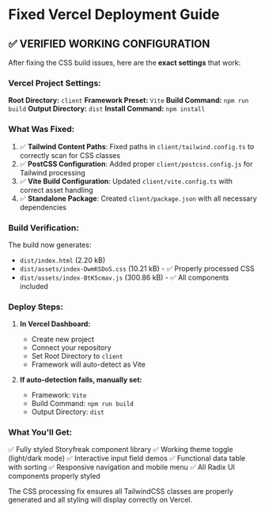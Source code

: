 # Fixed Vercel Deployment Guide

## ✅ VERIFIED WORKING CONFIGURATION

After fixing the CSS build issues, here are the **exact settings** that work:

### Vercel Project Settings:

**Root Directory:** `client`
**Framework Preset:** `Vite` 
**Build Command:** `npm run build`
**Output Directory:** `dist`
**Install Command:** `npm install`

### What Was Fixed:

1. ✅ **Tailwind Content Paths**: Fixed paths in `client/tailwind.config.ts` to correctly scan for CSS classes
2. ✅ **PostCSS Configuration**: Added proper `client/postcss.config.js` for Tailwind processing
3. ✅ **Vite Build Configuration**: Updated `client/vite.config.ts` with correct asset handling
4. ✅ **Standalone Package**: Created `client/package.json` with all necessary dependencies

### Build Verification:

The build now generates:
- `dist/index.html` (2.20 kB)
- `dist/assets/index-DwmKSDoS.css` (10.21 kB) - ✅ Properly processed CSS
- `dist/assets/index-BtK5cmav.js` (300.86 kB) - ✅ All components included

### Deploy Steps:

1. **In Vercel Dashboard:**
   - Create new project
   - Connect your repository
   - Set Root Directory to `client`
   - Framework will auto-detect as Vite

2. **If auto-detection fails, manually set:**
   - Framework: `Vite`
   - Build Command: `npm run build`
   - Output Directory: `dist`

### What You'll Get:

✅ Fully styled Storyfreak component library
✅ Working theme toggle (light/dark mode)
✅ Interactive input field demos
✅ Functional data table with sorting
✅ Responsive navigation and mobile menu
✅ All Radix UI components properly styled

The CSS processing fix ensures all TailwindCSS classes are properly generated and all styling will display correctly on Vercel.